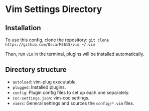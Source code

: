 # Vim Settings Directory

## Installation

To use this config, clone the repository:
`git clone https://github.com/OscarM3615/vim ~/.vim`

Then, run `vim` in the terminal, plugins will be installed automatically.

## Directory structure

- `autoload`: vim-plug executable.
- `plugged`: Installed plugins.
- `config`: Plugin config files to set up each one separately.
- `coc-settings.json`: vim-coc settings.
- `vimrc`: General settings and sources the `config/*.vim` files.
